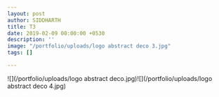 ```yaml
---
layout: post
author: SIDDHARTH
title: T3
date: 2019-02-09 00:00:00 +0530
description: ''
image: "/portfolio/uploads/logo abstract deco 3.jpg"
tags: []

---
```

![](/portfolio/uploads/logo abstract deco.jpg)![](/portfolio/uploads/logo abstract deco 4.jpg)